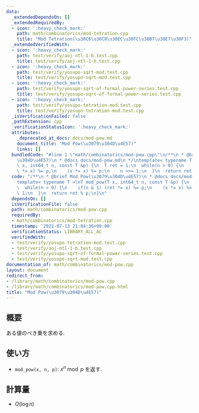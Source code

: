 ```yaml
---
data:
  _extendedDependsOn: []
  _extendedRequiredBy:
  - icon: ':heavy_check_mark:'
    path: math/combinatorics/mod-tetration.cpp
    title: "Mod Tetration(\u30C6\u30C8\u30EC\u30FC\u30B7\u30E7\u30F3)"
  _extendedVerifiedWith:
  - icon: ':heavy_check_mark:'
    path: test/verify/aoj-ntl-1-b.test.cpp
    title: test/verify/aoj-ntl-1-b.test.cpp
  - icon: ':heavy_check_mark:'
    path: test/verify/yosupo-sqrt-mod.test.cpp
    title: test/verify/yosupo-sqrt-mod.test.cpp
  - icon: ':heavy_check_mark:'
    path: test/verify/yosupo-sqrt-of-formal-power-series.test.cpp
    title: test/verify/yosupo-sqrt-of-formal-power-series.test.cpp
  - icon: ':heavy_check_mark:'
    path: test/verify/yosupo-tetration-mod.test.cpp
    title: test/verify/yosupo-tetration-mod.test.cpp
  _isVerificationFailed: false
  _pathExtension: cpp
  _verificationStatusIcon: ':heavy_check_mark:'
  attributes:
    _deprecated_at_docs: docs/mod-pow.md
    document_title: "Mod Pow(\u3079\u304D\u4E57)"
    links: []
  bundledCode: "#line 1 \"math/combinatorics/mod-pow.cpp\"\n/**\n * @brief Mod Pow(\u3079\
    \u304D\u4E57)\n * @docs docs/mod-pow.md\n */\ntemplate< typename T >\nT mod_pow(T\
    \ x, int64_t n, const T &p) {\n  T ret = 1;\n  while(n > 0) {\n    if(n & 1) (ret\
    \ *= x) %= p;\n    (x *= x) %= p;\n    n >>= 1;\n  }\n  return ret % p;\n}\n"
  code: "/**\n * @brief Mod Pow(\u3079\u304D\u4E57)\n * @docs docs/mod-pow.md\n */\n\
    template< typename T >\nT mod_pow(T x, int64_t n, const T &p) {\n  T ret = 1;\n\
    \  while(n > 0) {\n    if(n & 1) (ret *= x) %= p;\n    (x *= x) %= p;\n    n >>=\
    \ 1;\n  }\n  return ret % p;\n}\n"
  dependsOn: []
  isVerificationFile: false
  path: math/combinatorics/mod-pow.cpp
  requiredBy:
  - math/combinatorics/mod-tetration.cpp
  timestamp: '2021-07-13 21:04:36+09:00'
  verificationStatus: LIBRARY_ALL_AC
  verifiedWith:
  - test/verify/yosupo-tetration-mod.test.cpp
  - test/verify/aoj-ntl-1-b.test.cpp
  - test/verify/yosupo-sqrt-of-formal-power-series.test.cpp
  - test/verify/yosupo-sqrt-mod.test.cpp
documentation_of: math/combinatorics/mod-pow.cpp
layout: document
redirect_from:
- /library/math/combinatorics/mod-pow.cpp
- /library/math/combinatorics/mod-pow.cpp.html
title: "Mod Pow(\u3079\u304D\u4E57)"
---
```

## 概要
ある値のべき乗を求める.

## 使い方

* `mod_pow(x, n, p)`: $x^n \bmod p$ を返す. 

## 計算量

* $O(\log n)$
